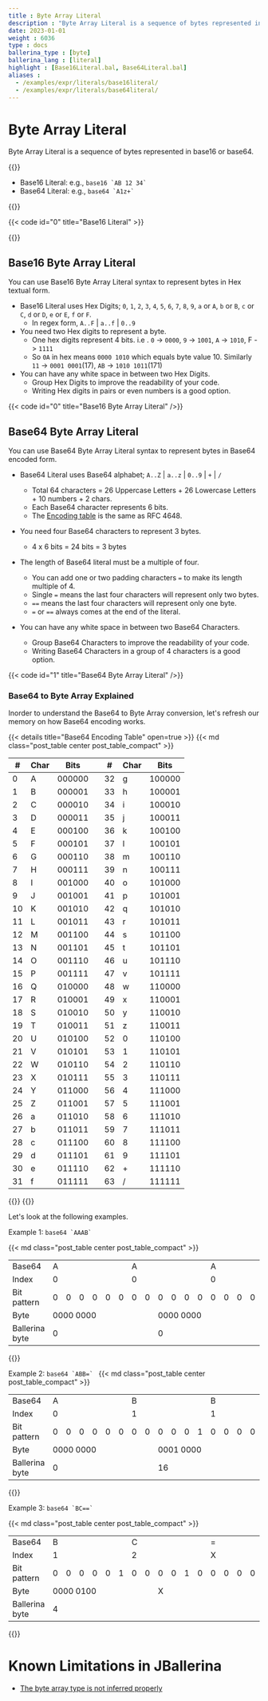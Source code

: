 ```yaml
---
title : Byte Array Literal
description : "Byte Array Literal is a sequence of bytes represented in base16 or base64."
date: 2023-01-01
weight : 6036
type : docs
ballerina_type : [byte]
ballerina_lang : [literal]
highlight : [Base16Literal.bal, Base64Literal.bal]
aliases :
  - /examples/expr/literals/base16literal/
  - /examples/expr/literals/base64literal/
---
```


# Byte Array Literal

Byte Array Literal is a sequence of bytes represented in base16 or base64.

<!--more-->

{{<md class="syntax">}}

* Base16 Literal: e.g., ``base16 `AB 12 34` `` 
* Base64 Literal: e.g., ``base64 `A1z+` ``

{{</md>}}

{{< code id="0" title="Base16 Literal" >}}

{{</md>}}

## Base16 Byte Array Literal

You can use Base16 Byte Array Literal syntax to represent bytes in Hex textual form.

- Base16 Literal uses Hex Digits; `0`, `1`, `2`, `3`, `4`, `5`, `6`, `7`, `8`, `9`, `a` or `A`, `b` or `B`, `c` or `C`, `d` or `D`, `e` or `E`, `f` or `F`.
    - In regex form, `A..F` | `a..f` | `0..9`
- You need two Hex digits to represent a byte.
    - One hex digits represent 4 bits. i.e . `0` -> `0000`, `9` -> `1001`, `A` -> `1010`, F -> `1111`
    - So `0A` in hex means `0000 1010` which equals byte value 10. Similarly `11` -> `0001 0001`(17), `AB` -> `1010 1011`(171)
- You can have any white space in between two Hex Digits.
    - Group Hex Digits to improve the readability of your code.
    - Writing Hex digits in pairs or even numbers is a good option. 

{{< code id="0" title="Base16 Byte Array Literal" />}}

## Base64 Byte Array Literal

You can use Base64 Byte Array Literal syntax to represent bytes in Base64 encoded form.

- Base64 Literal uses Base64 alphabet; `A..Z` | `a..z` | `0..9` | `+` | `/`
    - Total 64 characters = 26 Uppercase Letters + 26 Lowercase Letters + 10 numbers + 2 chars.
    - Each Base64 character represents 6 bits.
    - The [Encoding table](#base-64-encoding-table) is the same as RFC 4648.

- You need four Base64 characters to represent 3 bytes.
    - 4 x 6 bits = 24 bits = 3 bytes
- The length of Base64 literal must be a multiple of four.
    - You can add one or two padding characters `=` to make its length multiple of 4.
    - Single `=` means the last four characters will represent only two bytes.
    - `==` means the last four characters will represent only one byte.
    - `=` or `==` always comes at the end of the literal.
- You can have any white space in between two Base64 Characters.
    - Group Base64 Characters to improve the readability of your code.
    - Writing Base64 Characters in a group of 4 characters is a good option.

{{< code id="1" title="Base64 Byte Array Literal" />}}

### Base64 to Byte Array Explained

Inorder to understand the Base64 to Byte Array conversion, let's refresh our memory on how Base64 encoding works.

{{< details title="Base64 Encoding Table" open=true >}}
{{< md class="post_table center post_table_compact" >}}

| #   | Char | Bits   |     | #   | Char | Bits   |
|-----|------|--------|-----|-----|------|--------|
| 0   | A    | 000000 |     | 32  | g    | 100000 |
| 1   | B    | 000001 |     | 33  | h    | 100001 |
| 2   | C    | 000010 |     | 34  | i    | 100010 |
| 3   | D    | 000011 |     | 35  | j    | 100011 |
| 4   | E    | 000100 |     | 36  | k    | 100100 |
| 5   | F    | 000101 |     | 37  | l    | 100101 |
| 6   | G    | 000110 |     | 38  | m    | 100110 |
| 7   | H    | 000111 |     | 39  | n    | 100111 |
| 8   | I    | 001000 |     | 40  | o    | 101000 |
| 9   | J    | 001001 |     | 41  | p    | 101001 |
| 10  | K    | 001010 |     | 42  | q    | 101010 |
| 11  | L    | 001011 |     | 43  | r    | 101011 |
| 12  | M    | 001100 |     | 44  | s    | 101100 |
| 13  | N    | 001101 |     | 45  | t    | 101101 |
| 14  | O    | 001110 |     | 46  | u    | 101110 |
| 15  | P    | 001111 |     | 47  | v    | 101111 |
| 16  | Q    | 010000 |     | 48  | w    | 110000 |
| 17  | R    | 010001 |     | 49  | x    | 110001 |
| 18  | S    | 010010 |     | 50  | y    | 110010 |
| 19  | T    | 010011 |     | 51  | z    | 110011 |
| 20  | U    | 010100 |     | 52  | 0    | 110100 |
| 21  | V    | 010101 |     | 53  | 1    | 110101 |
| 22  | W    | 010110 |     | 54  | 2    | 110110 |
| 23  | X    | 010111 |     | 55  | 3    | 110111 |
| 24  | Y    | 011000 |     | 56  | 4    | 111000 |
| 25  | Z    | 011001 |     | 57  | 5    | 111001 |
| 26  | a    | 011010 |     | 58  | 6    | 111010 |
| 27  | b    | 011011 |     | 59  | 7    | 111011 |
| 28  | c    | 011100 |     | 60  | 8    | 111100 |
| 29  | d    | 011101 |     | 61  | 9    | 111101 |
| 30  | e    | 011110 |     | 62  | +    | 111110 |
| 31  | f    | 011111 |     | 63  | /    | 111111 |
{{</md>}}
{{</details>}}

Let's look at the following examples.


Example 1: ``base64 `AAAB` ``

{{< md class="post_table center post_table_compact" >}}
<table>
  <tr>
    <td>Base64</td>
    <td colspan="6">A</td>
    <td colspan="6">A</td>
    <td colspan="6">A</td>
    <td colspan="6">B</td>
  </tr>
  <tr>
    <td>Index</td>
    <td colspan="6">0</td>
    <td colspan="6">0</td>
    <td colspan="6">0</td>
    <td colspan="6">1</td>
  </tr>
  <tr>
    <td>Bit pattern</td>
    <td>0</td><td>0</td><td>0</td><td>0</td><td>0</td><td>0</td>
    <td>0</td><td>0</td><td>0</td><td>0</td><td>0</td><td>0</td>
    <td>0</td><td>0</td><td>0</td><td>0</td><td>0</td><td>0</td>
    <td>0</td><td>0</td><td>0</td><td>0</td><td>0</td><td>1</td>
  </tr>
  <tr>
    <td>Byte</td>
    <td colspan="8">0000 0000</td>
    <td colspan="8">0000 0000</td>
    <td colspan="8">0000 00001</td>
  </tr>
  <tr>
    <td>Ballerina byte</td>
    <td colspan="8">0</td>
    <td colspan="8">0</td>
    <td colspan="8">1</td>
  </tr>
</table>
{{</md>}}

Example 2: ``base64 `ABB=` ``
{{< md class="post_table center post_table_compact" >}}
<table>
  <tr>
    <td>Base64</td>
    <td colspan="6">A</td>
    <td colspan="6">B</td>
    <td colspan="6">B</td>
    <td colspan="6">=</td>
  </tr>
  <tr>
    <td>Index</td>
    <td colspan="6">0</td>
    <td colspan="6">1</td>
    <td colspan="6">1</td>
    <td colspan="6">X</td>
  </tr>
  <tr>
    <td>Bit pattern</td>
    <td>0</td><td>0</td><td>0</td><td>0</td><td>0</td><td>0</td>
    <td>0</td><td>0</td><td>0</td><td>0</td><td>0</td><td>1</td>
    <td>0</td><td>0</td><td>0</td><td>0</td><td>0</td><td>1</td>
    <td>0</td><td>0</td><td>0</td><td>0</td><td>0</td><td>0</td>
  </tr>
  <tr>
    <td>Byte</td>
    <td colspan="8">0000 0000</td>
    <td colspan="8">0001 0000</td>
    <td colspan="8">x</td>
  </tr>
  <tr>
    <td>Ballerina byte</td>
    <td colspan="8">0</td>
    <td colspan="8">16</td>
    <td colspan="8"></td>
  </tr>
</table>
{{</md>}}

Example 3: ``base64 `BC==` ``

{{< md class="post_table center post_table_compact" >}}
<table>
  <tr class>
    <td>Base64</td>
    <td colspan="6">B</td>
    <td colspan="6">C</td>
    <td colspan="6">=</td>
    <td colspan="6">=</td>
  </tr>
  <tr>
    <td>Index</td>
    <td colspan="6">1</td>
    <td colspan="6">2</td>
    <td colspan="6">X</td>
    <td colspan="6">X</td>
  </tr>
  <tr>
    <td>Bit pattern</td>
    <td>0</td><td>0</td><td>0</td><td>0</td><td>0</td><td>1</td>
    <td>0</td><td>0</td><td>0</td><td>0</td><td>1</td><td>0</td>
    <td>0</td><td>0</td><td>0</td><td>0</td><td>0</td><td>0</td>
    <td>0</td><td>0</td><td>0</td><td>0</td><td>0</td><td>0</td>
  </tr>
  <tr>
    <td>Byte</td>
    <td colspan="8">0000 0100</td>
    <td colspan="8">X</td>
    <td colspan="8">X</td>
  </tr>
  <tr>
    <td>Ballerina byte</td>
    <td colspan="8">4</td>
    <td colspan="8"></td>
    <td colspan="8"></td>
  </tr>
</table>
{{</md>}}


# Known Limitations in JBallerina

- [The byte array type is not inferred properly](https://github.com/ballerina-platform/ballerina-lang/issues/32542)